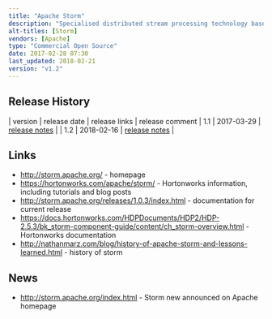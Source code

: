```yaml
---
title: "Apache Storm"
description: "Specialised distributed stream processing technology based on a single record (not micro batch) model with at least once processing semantics.  Processing flows are called topologies based on a directed acyclic graph of spouts (which produce unbounded streams of tuples) and bolts (which process streams and optionally produce output streams).  Supports high throughput and low latency use cases, horizontal scalability, fault tolerance (failed workers are automatically restarted and failed over to new nodes if required), back pressure, windowing (with support for sliding and tumbling windows based on time or event counts), stateful bolts and a shared bolt storage cache (that's updatable from the command line).  Also includes a higher level micro batch API (Trident) that supports exactly-once processing semantics, fault-tolerant state management and higher level operations including joins, aggregations and groupings, support for SQL (StormSQL) and frameworks and utilities to make defining and deploying topologies easier (Flux). Has both a graphical web based and command line interface, plus a REST API.  Primarily written in Clojure, JVM based, but supports multiple languages through the use of Thrift for defining and submitting topologies, and the use of spouts that can interface to other languages using JSON over stdin/stdout.  Originally created at BackType, before being open sourced in September 2011 after the acquisition of BackType by Twitter.  Donated to the Apache Foundation in September 2013, graduating in September 2014, with a 1.0 release in April 2016.  Has multiple reference cases for being deployed at scale, including Twitter, and is still under active development."
alt-titles: [Storm]
vendors: [Apache]
type: "Commercial Open Source"
date: 2017-02-28 07:30
last_updated: 2018-02-21
version: "v1.2"
---
```

## Release History

| version | release date | release links | release comment
| 1.1 | 2017-03-29 | [release notes](http://storm.apache.org/2017/03/29/storm110-released.html) |
| 1.2 | 2018-02-16 | [release notes](http://storm.apache.org/2018/02/15/storm120-released.html) |

## Links

* <http://storm.apache.org/> - homepage
* <https://hortonworks.com/apache/storm/> - Hortonworks information, including tutorials and blog posts
* <http://storm.apache.org/releases/1.0.3/index.html> - documentation for current release
* <https://docs.hortonworks.com/HDPDocuments/HDP2/HDP-2.5.3/bk_storm-component-guide/content/ch_storm-overview.html> - Hortonworks documentation
* <http://nathanmarz.com/blog/history-of-apache-storm-and-lessons-learned.html> - history of storm

## News

* <http://storm.apache.org/index.html> - Storm new announced on Apache homepage